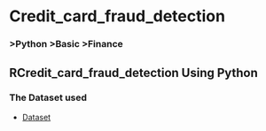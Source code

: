 # Credit_card_fraud_detection
### >Python >Basic >Finance
## RCredit_card_fraud_detection Using Python

### The Dataset used
- <a href = "https://www.kaggle.com/datasets/mlg-ulb/creditcardfraud/data/code">Dataset</a>
